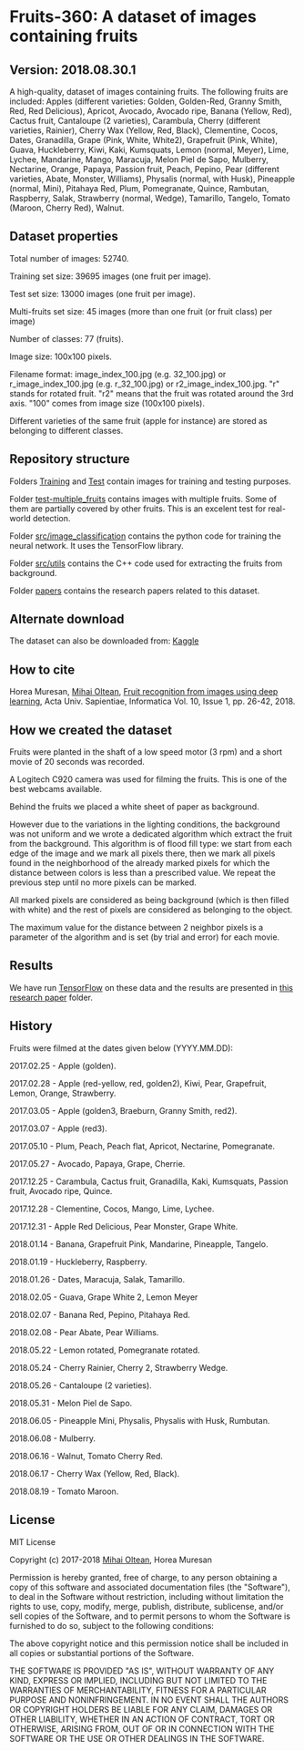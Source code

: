 # Fruits-360: A dataset of images containing fruits #

## Version: 2018.08.30.1 ##

A high-quality, dataset of images containing fruits. The following fruits are included: 
Apples (different varieties: Golden, Golden-Red, Granny Smith, Red, Red Delicious), Apricot, Avocado, Avocado ripe, Banana (Yellow, Red), Cactus fruit, Cantaloupe (2 varieties), Carambula, Cherry (different varieties, Rainier), Cherry Wax (Yellow, Red, Black), Clementine, Cocos, Dates, Granadilla, Grape (Pink, White, White2), Grapefruit (Pink, White), Guava, Huckleberry, Kiwi, Kaki, Kumsquats, Lemon (normal, Meyer), Lime, Lychee, Mandarine, Mango, Maracuja, Melon Piel de Sapo, Mulberry, Nectarine, Orange, Papaya, Passion fruit, Peach, Pepino, Pear (different varieties, Abate, Monster, Williams), Physalis (normal, with Husk), Pineapple (normal, Mini), Pitahaya Red, Plum, Pomegranate, Quince, Rambutan, Raspberry, Salak, Strawberry (normal, Wedge), Tamarillo, Tangelo, Tomato (Maroon, Cherry Red), Walnut.

## Dataset properties ##

Total number of images: 52740.

Training set size: 39695 images (one fruit per image).

Test set size: 13000 images (one fruit per image).

Multi-fruits set size: 45 images (more than one fruit (or fruit class) per image)

Number of classes: 77 (fruits).

Image size: 100x100 pixels.

Filename format: image_index_100.jpg (e.g. 32_100.jpg) or r_image_index_100.jpg (e.g. r_32_100.jpg) or r2_image_index_100.jpg. "r" stands for rotated fruit. "r2" means that the fruit was rotated around the 3rd axis. "100" comes from image size (100x100 pixels).

Different varieties of the same fruit (apple for instance) are stored as belonging to different classes.

## Repository structure ##

Folders [Training](Training) and [Test](Test) contain images for training and testing purposes.

Folder [test-multiple_fruits](test-multiple_fruits) contains images with multiple fruits. Some of them are partially covered by other fruits. This is an excelent test for real-world detection.

Folder [src/image_classification](src/image_classification) contains the python code for training the neural network. It uses the TensorFlow library.

Folder [src/utils](src/utils) contains the C++ code used for extracting the fruits from background.

Folder [papers](papers) contains the research papers related to this dataset.

## Alternate download ##

The dataset can also be downloaded from: [Kaggle](https://www.kaggle.com/moltean/fruits)

## How to cite ##

Horea Muresan, [Mihai Oltean](https://mihaioltean.github.io), [Fruit recognition from images using deep learning](https://www.researchgate.net/publication/321475443_Fruit_recognition_from_images_using_deep_learning), Acta Univ. Sapientiae, Informatica Vol. 10, Issue 1, pp. 26-42, 2018.

## How we created the dataset ##

Fruits were planted in the shaft of a low speed motor (3 rpm) and a short movie of 20 seconds was recorded. 

A Logitech C920 camera was used for filming the fruits. This is one of the best webcams available.

Behind the fruits we placed a white sheet of paper as background. 

However due to the variations in the lighting conditions, the background was not uniform and we wrote a dedicated algorithm which extract the fruit from the background. This algorithm is of flood fill type: 
we start from each edge of the image and we mark all pixels there, then we mark all pixels found in the neighborhood of the already marked pixels for which the distance between colors is less than a prescribed value. We repeat the previous step until no more pixels can be marked.

All marked pixels are considered as being background (which is then filled with white) and the rest of pixels are considered as belonging to the object.

The maximum value for the distance between 2 neighbor pixels is a parameter of the algorithm and is set (by trial and error) for each movie.

## Results ##

We have run [TensorFlow](https://github.com/tensorflow/tensorflow) on these data and the results are presented in [this research paper](https://www.researchgate.net/publication/321475443_Fruit_recognition_from_images_using_deep_learning) folder.

## History ##

Fruits were filmed at the dates given below (YYYY.MM.DD):

2017.02.25 - Apple (golden).

2017.02.28 - Apple (red-yellow, red, golden2), Kiwi, Pear, Grapefruit, Lemon, Orange, Strawberry.

2017.03.05 - Apple (golden3, Braeburn, Granny Smith, red2).

2017.03.07 - Apple (red3).

2017.05.10 - Plum, Peach, Peach flat, Apricot, Nectarine, Pomegranate.

2017.05.27 - Avocado, Papaya, Grape, Cherrie.

2017.12.25 - Carambula, Cactus fruit, Granadilla, Kaki, Kumsquats, Passion fruit, Avocado ripe, Quince.

2017.12.28 - Clementine, Cocos, Mango, Lime, Lychee.

2017.12.31 - Apple Red Delicious, Pear Monster, Grape White.

2018.01.14 - Banana, Grapefruit Pink, Mandarine, Pineapple, Tangelo.

2018.01.19 - Huckleberry, Raspberry.

2018.01.26 - Dates, Maracuja, Salak, Tamarillo.

2018.02.05 - Guava, Grape White 2, Lemon Meyer

2018.02.07 - Banana Red, Pepino, Pitahaya Red.

2018.02.08 - Pear Abate, Pear Williams.

2018.05.22 - Lemon rotated, Pomegranate rotated.

2018.05.24 - Cherry Rainier, Cherry 2, Strawberry Wedge.

2018.05.26 - Cantaloupe (2 varieties).

2018.05.31 - Melon Piel de Sapo.

2018.06.05 - Pineapple Mini, Physalis, Physalis with Husk, Rumbutan.

2018.06.08 - Mulberry.

2018.06.16 - Walnut, Tomato Cherry Red.

2018.06.17 - Cherry Wax (Yellow, Red, Black).

2018.08.19 - Tomato Maroon.

## License ##

MIT License

Copyright (c) 2017-2018 [Mihai Oltean](https://mihaioltean.github.io), Horea Muresan

Permission is hereby granted, free of charge, to any person obtaining a copy
of this software and associated documentation files (the "Software"), to deal
in the Software without restriction, including without limitation the rights
to use, copy, modify, merge, publish, distribute, sublicense, and/or sell
copies of the Software, and to permit persons to whom the Software is
furnished to do so, subject to the following conditions:

The above copyright notice and this permission notice shall be included in all
copies or substantial portions of the Software.

THE SOFTWARE IS PROVIDED "AS IS", WITHOUT WARRANTY OF ANY KIND, EXPRESS OR
IMPLIED, INCLUDING BUT NOT LIMITED TO THE WARRANTIES OF MERCHANTABILITY,
FITNESS FOR A PARTICULAR PURPOSE AND NONINFRINGEMENT. IN NO EVENT SHALL THE
AUTHORS OR COPYRIGHT HOLDERS BE LIABLE FOR ANY CLAIM, DAMAGES OR OTHER
LIABILITY, WHETHER IN AN ACTION OF CONTRACT, TORT OR OTHERWISE, ARISING FROM,
OUT OF OR IN CONNECTION WITH THE SOFTWARE OR THE USE OR OTHER DEALINGS IN THE
SOFTWARE.
